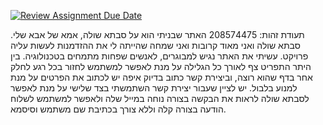 [![Review Assignment Due Date](https://classroom.github.com/assets/deadline-readme-button-24ddc0f5d75046c5622901739e7c5dd533143b0c8e959d652212380cedb1ea36.svg)](https://classroom.github.com/a/GmyrjvXu)

תעודת זהות: 208574475
האתר שבניתי הוא על סבתא שולה, אמא של אבא שלי.
סבתא שולה ואני מאוד קרובות ואני שמחה שהייתה לי את ההזדמנות לעשות עליה פרויקט.
עשיתי את האתר נגיש למבוגרים, לאנשים שפחות מתמחים בטכנולוגיה.
בין היתר התפריט צף לאורך כל הגלילה על מנת לאפשר למשתמש לחזור בכל רגע לחלק אחר בדף שהוא רוצה, וביצירת קשר כתוב בדיוק איפה יש לכתוב את הפרטים על מנת למנוע בלבול.
יש לציין שעבור יצירת קשר השתמשתי בצד שלישי על מנת לאפשר לסבתא שולה לראות את הבקשה בצורה נוחה במייל שלה ולאפשר למשתמש לשלוח הודעה בצורה קלה וללא צורך בכתיבת שם משתמש וסיסמא.
